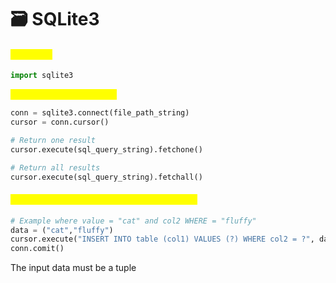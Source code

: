 # 🗃️ SQLite3

#### <mark style="color:yellow;">Importing</mark>

```python
import sqlite3
```

<mark style="color:yellow;">Connecting to a database</mark>

```python
conn = sqlite3.connect(file_path_string)
cursor = conn.cursor()

# Return one result
cursor.execute(sql_query_string).fetchone()

# Return all results
cursor.execute(sql_query_string).fetchall()
```

#### <mark style="color:yellow;">Insert / update using paramaterised queries</mark>

```python
# Example where value = "cat" and col2 WHERE = "fluffy"
data = ("cat","fluffy")
cursor.execute("INSERT INTO table (col1) VALUES (?) WHERE col2 = ?", data)
conn.comit()
```

The input data must be a tuple

